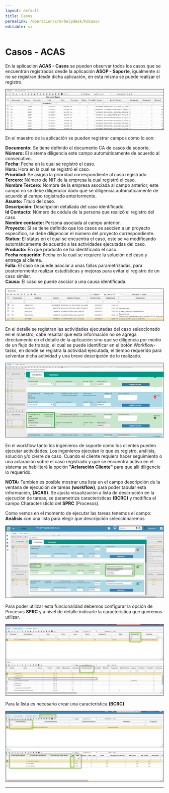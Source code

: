 ```yaml
---
layout: default
title: Casos
permalink: /Operacion/crm/helpdesk/hdcaso/
editable: si
---
```


# Casos - ACAS

En la aplicación **ACAS - Casos** se pueden observar todos los casos que se encuentran registrados desde la aplicación **ASOP - Soporte**, igualmente si no se registran desde dicha aplicación, en esta misma se puede realizar el registro.

![](ACASmaestro.png)

En el maestro de la aplicación se pueden registrar campos cómo lo son:

**Documento:** Se tiene definido el documento CA de casos de soporte.  
**Número:** El sistema diligencia este campo automáticamente de acuerdo al consecutivo.  
**Fecha:** Fecha en la cual se registró el caso.  
**Hora:** Hora en la cual se registró el caso.  
**Prioridad:** Se asigna la prioridad correspondiente al caso registrado.  
**Tercero:** Número de NIT de la empresa la cual registró el caso.  
**Nombre Tercero:** Nombre de la empresa asociada al campo anterior, este campo no se debe diligenciar dado que se diligencia automáticamente de acuerdo al campo registrado anteriormente.  
**Asunto:** Título del caso.  
**Descripción:** Descripción detallada del caso identificado.  
**Id Contacto:** Número de cédula de la persona que realizó el registro del caso.  
**Nombre contacto:** Persona asociada al campo anterior.  
**Proyecto:** Si se tiene definido que los casos se asocien a un proyecto especifico, se debe diligenciar el número del proyecto correspondiente.  
**Status:** El status en el cual se encuentra el caso, este se va modificando automáticamente de acuerdo a las actividades ejecutadas del caso.  
**Producto:** En que producto se ha identificado el caso.  
**Fecha requerido:** Fecha en la cual se requiere la solución del caso y entrega al cliente.  
**Falla:** El caso se puede asociar a unas fallas parametrizadas, para posteriormente realizar estadísticas y mejoras para evitar el registro de un caso similar.  
**Causa:** El caso se puede asociar a una causa identificada.  

![](ACASdetalle.png)

En el detalle se registran las actividades ejecutadas del caso seleccionado en el maestro, cabe resaltar que esta información no se agrega directamente en el detalle de la aplicación sino que se diligencia por medio de un flujo de trabajo, el cual se puede identificar en el botón Workflow-tasks, en donde se registra la actividad ejecutada, el tiempo requerido para solventar dicha actividad y una breve descripción de lo realizado.  

![](ACAStaskworkflow.png)

En el workflow tanto los ingenieros de soporte como los clientes pueden ejecutar actividades. Los ingenieros ejecutan lo que es registro, análisis, solución y/o cierre de caso. Cuando el cliente requiera hacer seguimiento o una aclaración sobre el caso registrado y que se encuentra activo en el sistema se habilitará la opción **"Aclaración Cliente"** para que allí diligencie lo requerido.  

**NOTA:** Tambien es posible mostrar una lista en el campo descripción de la ventana de ejecución de tareas **(workflow)**, para poder tabular esta información, **(ACAS)**. Se ajusta visualización a lista de descripción en la ejecución de tareas, se parametriza características **(BCRC)** y modifica el campo CharacteristicId del **SPRC** (Procesos).  

Como vemos en el momento de ejecutar las tareas tenemos el campo: **Análisis** con una lista para elegir que descripción seleccionaremos.  

![](acas1.png)  

Para poder utilizar esta funcionalidad debemos configurar la opción de Procesos **SPRC** y a nivel de detalle indicarle la característica que queremos utilizar.  

![](acas2.png)  

Para la lista es necesario crear una característica **(BCRC)**.  

![](acas3.png)  







*****

